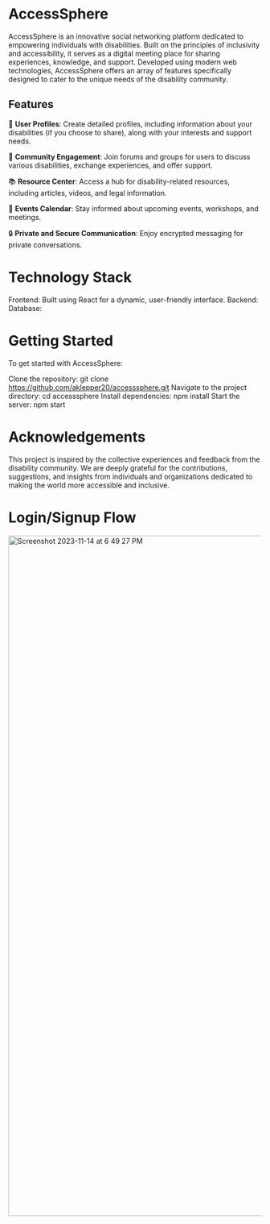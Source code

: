 # AccessSphere
AccessSphere is an innovative social networking platform dedicated to empowering individuals with disabilities. Built on the principles of inclusivity and accessibility, it serves as a digital meeting place for sharing experiences, knowledge, and support. Developed using modern web technologies, AccessSphere offers an array of features specifically designed to cater to the unique needs of the disability community.

## Features

👤 **User Profiles**: Create detailed profiles, including information about your disabilities (if you choose to share), along with your interests and support needs.

🤝 **Community Engagement**: Join forums and groups for users to discuss various disabilities, exchange experiences, and offer support.

📚 **Resource Center**: Access a hub for disability-related resources, including articles, videos, and legal information.

📅 **Events Calendar**: Stay informed about upcoming events, workshops, and meetings.

🔒 **Private and Secure Communication**: Enjoy encrypted messaging for private conversations.

# Technology Stack
Frontend: Built using React for a dynamic, user-friendly interface.
Backend: 
Database: 

# Getting Started
To get started with AccessSphere:

Clone the repository: git clone https://github.com/aklepper20/accesssphere.git
Navigate to the project directory: cd accesssphere
Install dependencies: npm install
Start the server: npm start

# Acknowledgements
This project is inspired by the collective experiences and feedback from the disability community. We are deeply grateful for the contributions, suggestions, and insights from individuals and organizations dedicated to making the world more accessible and inclusive. 

# Login/Signup Flow
<img width="1351" alt="Screenshot 2023-11-14 at 6 49 27 PM" src="https://github.com/aklepper20/AccessSphere/assets/77296320/8c2afd48-f2a4-45bb-853c-5ee37151879f">
